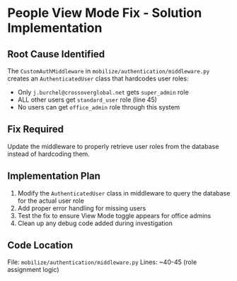 # People View Mode Fix - Solution Implementation

## Root Cause Identified
The `CustomAuthMiddleware` in `mobilize/authentication/middleware.py` creates an `AuthenticatedUser` class that hardcodes user roles:
- Only `j.burchel@crossoverglobal.net` gets `super_admin` role
- ALL other users get `standard_user` role (line 45)
- No users can get `office_admin` role through this system

## Fix Required
Update the middleware to properly retrieve user roles from the database instead of hardcoding them.

## Implementation Plan
1. Modify the `AuthenticatedUser` class in middleware to query the database for the actual user role
2. Add proper error handling for missing users
3. Test the fix to ensure View Mode toggle appears for office admins
4. Clean up any debug code added during investigation

## Code Location
File: `mobilize/authentication/middleware.py`
Lines: ~40-45 (role assignment logic)